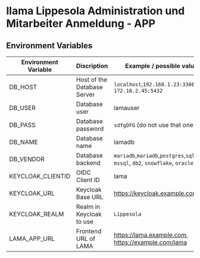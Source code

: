 # llama Lippesola Administration und Mitarbeiter Anmeldung - APP


## Environment Variables

|Environment Variable|Discription|Example / possible values|
|------|------|-------|
|DB_HOST| Host of the Database Server|`localhost`,`192.168.1.23:3306`, `172.16.2.45:5432`
|DB_USER| Database user|lamauser
|DB_PASS| Database password|`sdfgDFG` (do not use that one ;)
|DB_NAME| Database name|lamadb|
|DB_VENDOR| Database backend|`mariadb`,`mariadb`,`postgres`,`sqlite`, `mssql`, `db2`, `snowflake`, `oracle`
|KEYCLOAK_CLIENTID|OIDC Client ID|lama
|KEYCLOAK_URL| Keycloak Base URL| https://keycloak.example.com/auth|
|KEYCLOAK_REALM| Realm in Keycloak to use| `Lippesola`
|LAMA_APP_URL| Frontend URL of LAMA| https://lama.example.com, https://example.com/lama
